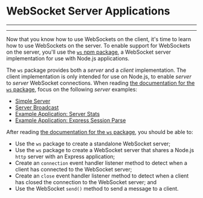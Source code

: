 # WebSocket Server Applications
________________________________________________________________________________
<!-- @import "[TOC]" {cmd="toc" depthFrom=2 depthTo=6 orderedList=false} -->
________________________________________________________________________________

Now that you know how to use WebSockets on the client, it's time to learn how to
use WebSockets on the server. To enable support for WebSockets on the server,
you'll use the [`ws` npm package][npm ws], a WebSocket server implementation for
use with Node.js applications.

The `ws` package provides both a _server_ and a _client_ implementation. The
client implementation is only intended for use on Node.js, to enable _server_ to
_server_ WebSocket connections. When reading [the documentation for the `ws`
package][npm ws], focus on the following _server_ examples:

* [Simple Server][ws simple server]
* [Server Broadcast][ws server broadcast]
* [Example Application: Server Stats][ws examples server stats]
* [Example Application: Express Session Parse][ws examples express session
  parse]

After reading [the documentation for the `ws` package][npm ws], you should be
able to:

* Use the `ws` package to create a standalone WebSocket server;
* Use the `ws` package to create a WebSocket server that shares a Node.js `http`
  server with an Express application;
* Create an `connection` event handler listener method to detect when a client
  has connected to the WebSocket server;
* Create an `close` event handler listener method to detect when a client has
  closed the connection to the WebSocket server; and
* Use the WebSocket `send()` method to send a message to a client.

[npm ws]: https://www.npmjs.com/package/ws
[ws simple server]: https://www.npmjs.com/package/ws#simple-server
[ws server broadcast]: https://www.npmjs.com/package/ws#server-broadcast
[ws examples server stats]: https://github.com/websockets/ws/tree/master/examples/server-stats
[ws examples express session parse]: https://github.com/websockets/ws/tree/master/examples/express-session-parse
